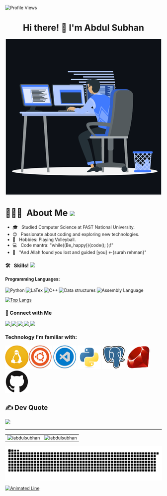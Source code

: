 ![Profile Views](https://komarev.com/ghpvc/?username=IAbdulSubhan)

<h1 align="center">Hi there! 👋 I'm Abdul Subhan </h1>


<p align="center"><img src="animation.gif" width="500" alt="animation.gif"></p>




<h1> 👨🏻‍💻 &nbsp;About Me <img src="https://media.giphy.com/media/2rAF2FUn94dIlljSms/giphy.gif" width="40"></h1>

- 🎓 &nbsp; Studied Computer Science at FAST National University.
- 😊 &nbsp; Passionate about coding and exploring new technologies.
- 🥋 &nbsp; Hobbies: Playing Volleyball.
- 💻 &nbsp; Code mantra: "while((Be_happy)){code(); };!"
- 🕋 &nbsp; "And Allah found you lost and guided [you] <-{surah rehman}"

<h3> 🛠 &nbsp; Skills! <img src="https://media.giphy.com/media/WUlplcMpOCEmTGBtBW/giphy.gif" width="40"></h3>

#### Programming Languages:
![Python](https://img.shields.io/badge/-Python-333333?style=flat&logo=python)
![LaTex](https://img.shields.io/badge/-LaTex-333333?style=flat&logo=LaTex)
![C++](https://img.shields.io/badge/-c++-black?logo=c%2B%2B&style=social)
![Data structures](https://img.shields.io/badge/Data%20structure-c%2B%2B-blue)
![Assembly Language](https://img.shields.io/badge/Assembly%20Language%20-16%20bit--32%20bit-brightgreen)

 [![Top Langs](https://github-readme-stats.vercel.app/api/top-langs/?username=iabdulsubhan&layout=compact&theme=vision-friendly-dark)](https://github.com/faiznwasif/github-readme-stats) 


### 👥 Connect with Me
<div class="social-links">
  <a href="https://wa.link/a">
    <img src="https://img.shields.io/badge/WHATSAPP-%2325D366.svg?&style=for-the-badge&logo=whatsapp&logoColor=white" />    
  </a>
  <a href="https://www.linkedin.com/in/abdul-subhan-mian/">
    <img src="https://img.shields.io/badge/linkedin-%230077B5.svg?&style=for-the-badge&logo=linkedin&logoColor=white" />
  </a>
  <a href="https://www.instagram.com/abdulsubhanmian/">
    <img src="https://img.shields.io/badge/instagram-%23E4405F.svg?&style=for-the-badge&logo=instagram&logoColor=white" />        
  </a>
  <a href="https://twitter.com/abdulsubhanmian">
    <img src="https://img.shields.io/badge/Twitter-1DA1F2?style=for-the-badge&logo=twitter&logoColor=white" />        
  </a>
  <a href="mailto:subhankhalidofficial@gmail.com">
    <img src="https://img.shields.io/badge/Gmail-D14836?style=for-the-badge&logo=gmail&logoColor=white" />
  </a>
</div>

### Technology I'm familiar with:
<img width="75px" src="icons/tux.png" alt="Linux Tux" /><img width="75px" src="https://github.com/Pedro-Murilo/icons-for-readme/blob/main/.github/ubuntu-icon.svg" alt="Ubuntu Icon" /> <img width="75px" src="https://github.com/Pedro-Murilo/icons-for-readme/blob/main/.github/vscode-icon.svg" alt="VSCode Icon" />
<img width="75px" src="https://raw.githubusercontent.com/devicons/devicon/master/icons/python/python-original.svg" alt="Python Icon" />
<img width="75px" src="https://raw.githubusercontent.com/devicons/devicon/master/icons/postgresql/postgresql-original.svg" alt="PostgreSQL Icon" />
<img width="75px" src="https://raw.githubusercontent.com/devicons/devicon/master/icons/ruby/ruby-original.svg" alt="Ruby Icon" />
<img width="75px" src="https://raw.githubusercontent.com/devicons/devicon/master/icons/github/github-original.svg" alt="GitHub Icon" />


## ✍️ Dev Quote
![](https://quotes-github-readme.vercel.app/api?type=horizontal&theme=radical)


</table></markdown-accessiblity-table>
<hr>

<table> <tr> 
  <td><img src="https://github-readme-stats.vercel.app/api?username=iabdulsubhan&theme=highcontrast&hide_border=false&include_all_commits=true&count_private=false" alt="iabdulsubhan"/></td> <td><img src="https://github-readme-streak-stats.herokuapp.com/?user=iabdulsubhan&theme=highcontrast&hide_border=false" alt="iabdulsubhan" /></td> </tr> </table>

  <p dir="auto"><a target="_blank" rel="noopener noreferrer nofollow" href="https://raw.githubusercontent.com/Anmol-Baranwal/Anmol-Baranwal/output/github-contribution-grid-snake-dark.svg"><img src="https://raw.githubusercontent.com/Anmol-Baranwal/Anmol-Baranwal/output/github-contribution-grid-snake-dark.svg" alt="Snake animation Contribution Graph" style="max-width: 100%;"></a></p>
<p>
  <a target="_blank" href="https://www.animatedimages.org/data/media/562/animated-line-image-0184.gif">
    <img src="https://camo.githubusercontent.com/525201e24fcf0d7d87f167b8f972bf33242f0588d8bb426b7df5e2911bcc609a/68747470733a2f2f7777772e616e696d61746564696d616765732e6f72672f646174612f6d656469612f3536322f616e696d617465642d6c696e652d696d6167652d303138342e676966" alt="Animated Line" style="width: 1920px; max-width: 100%;">
  </a>
</p>
